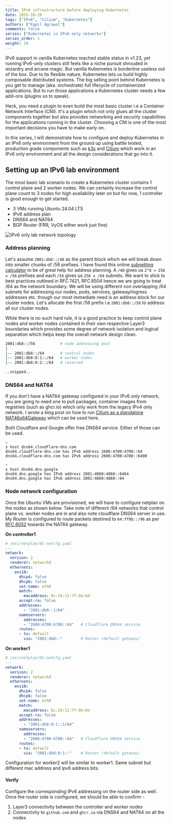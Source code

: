 ```yaml
---
title: IPv6 infrastructure before deploying Kubernetes
date: 2025-10-20
tags: ["IPv6", "Cilium", "Kubernetes"]
authors: ["Kapil Agrawal"]
comments: false
series: ["Kubernetes in IPv6 only networks"]
series_order: 1
weight: 10
---
```


IPv6 support in vanilla Kubernetes reached stable status in v1.23, yet running IPv6-only clusters still feels like a niche pursuit shrouded in wizardry and arcane magic. But vanilla Kubernetes is borderline useless out of the box. Due to its flexible nature, Kubernetes lets us build highly composable distributed systems. The big selling point behind Kubernetes is you get to manage (aka. orchestrate) full lifecycle of containerized applications. But to run those applications a Kubernetes cluster needs a few add-ons (plugins so to speak).

Heck, you need a plugin to even build the most basic cluster i.e a Container Network Interface (CNI). It's a plugin which not only glues all the cluster components together but also provides networking and security capabilities for the applications running in the cluster. Choosing a CNI is one of the most important decisions you have to make early on.

In this series, I will demonstrate how to configure and deploy Kubernetes in an IPv6 only environment from the ground up using battle tested, production grade components such as [k3s](https://k3s.io) and [Cilium](https://docs.cilium.io/en/stable/) which work in an IPv6 only environment and all the design considerations that go into it.

## Setting up an IPv6 lab environment

The most basic lab scenario to create a Kubernetes cluster contains 1 control plane and 2 worker nodes. We can certainly increase the control plane count to 3 nodes for high availability later on but for now, 1 controller is good enough to get started.

- 3 VMs running Ubuntu 24.04 LTS
- IPv6 address plan
- DNS64 and NAT64
- BGP Router (FRR, VyOS either work just fine)

![IPv6 only lab network topology](img/k8s-ipv6-infra.png)

### Address planning

Let's assume `2001:db8::/48` as the parent block which we will break down into smaller chunks of /56 prefixes. I have found this online [subnetting calculator](https://www.cidr.eu/en/calculator) to be of great help for address planning. A `/48` gives us `2^8 = 256 x /56` prefixes and each `/56` gives us `256 x /64` subnets. We want to stick to best practices outlined in RFC 7421, RFC 8504 hence we are going to treat /64 as the network boundary. We will be using different non overlapping /64 subnets for addressing our nodes, pods, services, gateway/ingress addresses etc. though our most immediate need is an address block for our cluster nodes. Let's allocate the first /56 prefix i.e `2001:db8::/56` to address all our cluster nodes.

While there is no such hard rule, it is a good practice to keep control plane nodes and worker nodes contained in their own respective Layer3 boundaries which provides some degree of network isolation and logical separation which helps keep the overall network design clean.

```sh
2001:db8::/56           # node addressing pool
|
|-- 2001:db8::/64       # control nodes
|-- 2001:db8:0:1::/64   # worker nodes 
|-- 2001:db8:0:2::/64   # reserved

..snipped..
```

### DNS64 and NAT64

If you don't have a NAT64 gateway configured in your IPv6 only network, you are going to need one to pull packages, container images from registries (such as ghcr.io) which only work from the legacy IPv4 only network. I wrote a blog post on how to run [Cilium as a standalone NAT46x64Gateway](https://netops2devops.net/posts/cilium-nat64/) which can be used here.

Both Cloudflare and Google offer free DNS64 service. Either of those can be used.

```
~
❯ host dns64.cloudflare-dns.com
dns64.cloudflare-dns.com has IPv6 address 2606:4700:4700::64
dns64.cloudflare-dns.com has IPv6 address 2606:4700:4700::6400

~
❯ host dns64.dns.google
dns64.dns.google has IPv6 address 2001:4860:4860::6464
dns64.dns.google has IPv6 address 2001:4860:4860::64
```

### Node network configuration

Once the Ubuntu VMs are provisioned, we will have to configure netplan on the nodes as shown below. Take note of different /64 networks that control plane vs. worker nodes are in and also note cloudflare DNS64 server in use. My Router is configured to route packets destined to `64:ff9b::/96` as per [RFC 6052](https://datatracker.ietf.org/doc/html/rfc6052) towards the NAT64 gateway.

**On controller1**

```yaml
# /etc/netplan/01-netcfg.yaml
---
network:
  version: 2
  renderer: networkd
  ethernets:
    ens18:
      dhcp4: false
      dhcp6: false
      set-name: eth0
      match:
        macaddress: bc:24:11:7f:9a:6d
      accept-ra: false
      addresses:
        - "2001:db8::1/64"
      nameservers:
        addresses:
        - "2606:4700:4700::64"   # Cloudflare DNS64 service
      routes:
      - to: default
        via: "2001:db8::"        # Router (default gateway)
```

**On worker1**

```yaml
# /etc/netplan/01-netcfg.yaml
---
network:
  version: 2
  renderer: networkd
  ethernets:
    ens18:
      dhcp4: false
      dhcp6: false
      set-name: eth0
      match:
        macaddress: bc:24:11:7f:9b:6e
      accept-ra: false
      addresses:
        - "2001:db8:0:1::1/64"
      nameservers:
        addresses:
        - "2606:4700:4700::64"   # Cloudflare DNS64 service
      routes:
      - to: default
        via: "2001:db8:0:1::"    # Router (default gateway)
```

Configuration for worker2 will be similar to worker1. Same subnet but different mac address and ipv6 address bits.

#### Verify

Configure the corresponding IPv6 addressing on the router side as well. Once the router side is configured, we should be able to confirm -

1. Layer3 connectivity between the controller and worker nodes
2. Connectivity to `github.com` and `ghcr.io` via DNS64 and NAT64 on all the nodes
